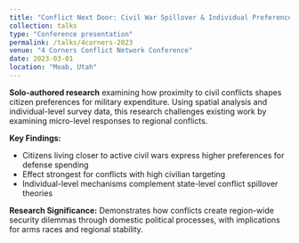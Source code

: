 ```yaml
---
title: "Conflict Next Door: Civil War Spillover & Individual Preferences for Defense Spending"
collection: talks
type: "Conference presentation"
permalink: /talks/4corners-2023
venue: "4 Corners Conflict Network Conference"
date: 2023-03-01
location: "Moab, Utah"
---
```


**Solo-authored research** examining how proximity to civil conflicts shapes citizen preferences for military expenditure. Using spatial analysis and individual-level survey data, this research challenges existing work by examining micro-level responses to regional conflicts.

**Key Findings:**
* Citizens living closer to active civil wars express higher preferences for defense spending
* Effect strongest for conflicts with high civilian targeting
* Individual-level mechanisms complement state-level conflict spillover theories

**Research Significance:** Demonstrates how conflicts create region-wide security dilemmas through domestic political processes, with implications for arms races and regional stability.
